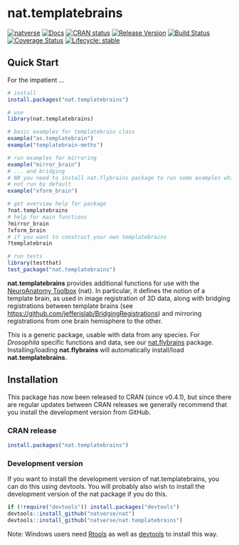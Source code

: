 # nat.templatebrains
<!-- badges: start -->
[![natverse](https://img.shields.io/badge/natverse-Part%20of%20the%20natverse-a241b6)](https://natverse.github.io)
[![Docs](https://img.shields.io/badge/docs-100%25-brightgreen.svg)](https://natverse.github.io/nat.templatebrains/reference/)
[![CRAN status](https://www.r-pkg.org/badges/version/nat.templatebrains)](https://CRAN.R-project.org/package=nat.templatebrains)
[![Release Version](https://img.shields.io/github/release/natverse/nat.templatebrains.svg)](https://github.com/natverse/nat.templatebrains/releases/latest) 
[![Build Status](https://travis-ci.org/natverse/nat.templatebrains.svg?branch=master)](https://travis-ci.org/natverse/nat.templatebrains)
[![Coverage Status](https://img.shields.io/coveralls/natverse/nat.templatebrains.svg)](https://coveralls.io/r/natverse/nat.templatebrains?branch=master)
[![Lifecycle: stable](https://img.shields.io/badge/lifecycle-stable-brightgreen.svg)](https://www.tidyverse.org/lifecycle/#stable)
<!-- badges: end -->

## Quick Start

For the impatient ...

```r
# install
install.packages("nat.templatebrains")

# use
library(nat.templatebrains)

# basic examples for templatebrain class
example("as.templatebrain")
example("templatebrain-meths")

# run examples for mirroring
example("mirror_brain")
# ... and bridging
# NB you need to install nat.flybrains package to run some examples which are
# not run by default
example("xform_brain")

# get overview help for package
?nat.templatebrains
# help for main functions
?mirror_brain
?xform_brain
# if you want to construct your own templatebrains
?templatebrain

# run tests
library(testthat)
test_package("nat.templatebrains")
```

**nat.templatebrains** provides additional functions for use with the [NeuroAnatomy Toolbox](https://github.com/jefferis/nat) (nat). In particular, it defines the notion of a template brain, as used in image registration of 3D data, along with bridging registrations between template brains (see https://github.com/jefferislab/BridgingRegistrations) and mirroring registrations from one brain hemisphere to the other.

This is a generic package, usable with data from any species. For _Drosophila_ specific functions and data, see our [nat.flybrains](https://github.com/jefferislab/nat.flybrains) package. Installing/loading **nat.flybrains** will automatically
install/load **nat.templatebrains**.

## Installation
This package has now been released to CRAN (since v0.4.1), but since there are 
regular updates between CRAN releases we generally recommend that you install 
the development version from GitHub.

### CRAN release
```r
install.packages("nat.templatebrains")
```

### Development version
If you want to install the development version of nat.templatebrains, you can do
this using devtools. You will probably also wish to install the development
version of the nat package if you do this.

```r
if (!require("devtools")) install.packages("devtools")
devtools::install_github("natverse/nat")
devtools::install_github("natverse/nat.templatebrains")
```

Note: Windows users need [Rtools](http://www.murdoch-sutherland.com/Rtools/) as 
well as [devtools](https://CRAN.R-project.org/package=devtools) to install this way.
